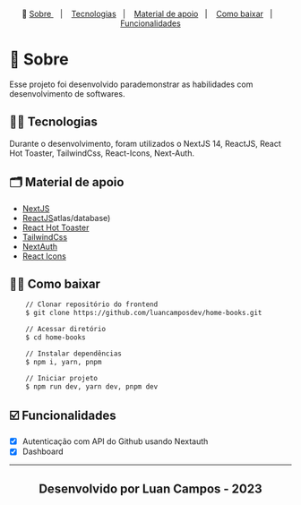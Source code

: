<p align="center">🎉
  <a href="#-sobre"> Sobre </a>&nbsp;&nbsp;&nbsp;|&nbsp;&nbsp;&nbsp;
  <a href="#-conceitos-ensinados">Tecnologias</a>&nbsp;&nbsp;&nbsp;|&nbsp;&nbsp;&nbsp;
  <a href="#-material-de-apoio">Material de apoio</a>&nbsp;&nbsp;&nbsp;|&nbsp;&nbsp;&nbsp;
    <a href="#-como-baixar">Como baixar</a>&nbsp;&nbsp;&nbsp;|&nbsp;&nbsp;&nbsp;
    <a href="#️-funcionalidades">Funcionalidades</a>
</p>

# 🔖 Sobre

Esse projeto foi desenvolvido parademonstrar as habilidades com desenvolvimento de softwares.

## ✍🏻 Tecnologias

Durante o desenvolvimento, foram utilizados o NextJS 14, ReactJS, React Hot Toaster, TailwindCss, React-Icons, Next-Auth.

## 🗂 Material de apoio

- [NextJS](https://nextjs.org/)
- [ReactJS](https://react.dev/)atlas/database)
- [React Hot Toaster](https://react-hot-toast.com/)
- [TailwindCss](https://tailwindcss.com/)
- [NextAuth](https://next-auth.js.org/)
- [React Icons](https://react-icons.github.io/react-icons/)

## 👍🏻 Como baixar

```bash
    // Clonar repositório do frontend
    $ git clone https://github.com/luancamposdev/home-books.git

    // Acessar diretório
    $ cd home-books

    // Instalar dependências
    $ npm i, yarn, pnpm

    // Iniciar projeto
    $ npm run dev, yarn dev, pnpm dev
```

## ☑️ Funcionalidades

- [x] Autenticação com API do Github usando Nextauth<br/>
- [x] Dashboard
---

<h2 align="center">Desenvolvido por Luan Campos - 2023</h2>